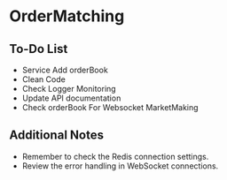 # OrderMatching

## To-Do List
- Service Add orderBook
- Clean Code
- Check Logger Monitoring
- Update API documentation
- Check orderBook For Websocket MarketMaking

## Additional Notes
- Remember to check the Redis connection settings.
- Review the error handling in WebSocket connections.
